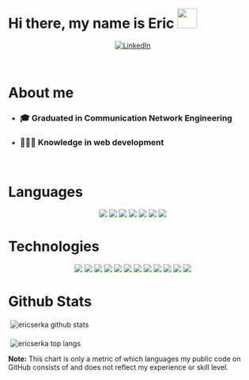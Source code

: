 <h1>Hi there, my name is Eric&nbsp;<img height="40px" src="https://i1.wp.com/blog.joypixels.com/content/images/2019/06/waving_hand_sign_1024.gif"/></h1>

<p align="center">
  <a href="https://www.linkedin.com/in/eric-serka/" target="_blank">
    <img
      alt="LinkedIn"
      title="LinkedIn"
      src="https://img.shields.io/badge/linkedin-%230077B5.svg?style=for-the-badge&logo=linkedin&logoColor=white"
    />
  </a>
</p>

<br />

# About me

- ### 🎓 Graduated in Communication Network Engineering
- ### 🧑🏻‍💻 Knowledge in web development

<br />

# Languages

<p align="center">
  <a>
    <img src="https://img.shields.io/badge/Elixir-4B275F?style=for-the-badge&logo=elixir&logoColor=white">
  </a>
  <a>
    <img src="https://img.shields.io/badge/typescript-%23007ACC.svg?style=for-the-badge&logo=typescript&logoColor=white">
  </a>
  <a>
    <img src="https://img.shields.io/badge/javascript-%23323330.svg?style=for-the-badge&logo=javascript&logoColor=%23F7DF1E">
  </a>
  <a>
    <img src="https://img.shields.io/badge/Python-FFD43B?style=for-the-badge&logo=python&logoColor=blue">
  </a>
  <a>
    <img src="https://img.shields.io/badge/php-%23777BB4.svg?style=for-the-badge&logo=php&logoColor=white">
  </a>
  <a>
    <img src="https://img.shields.io/badge/ruby-%23CC342D.svg?style=for-the-badge&logo=ruby&logoColor=white">
  </a>
  <a>
    <img src="https://img.shields.io/badge/java-%23ED8B00.svg?style=for-the-badge&logo=openjdk&logoColor=white">
  </a>
</p>
</p>

# Technologies

<p align="center">
  <a>
    <img src="https://img.shields.io/badge/postgres-%23316192.svg?style=for-the-badge&logo=postgresql&logoColor=white">
  </a>
  <a>
    <img src="https://img.shields.io/badge/sqlite-%2307405e.svg?style=for-the-badge&logo=sqlite&logoColor=white">
  </a>
  <a>
    <img src="https://img.shields.io/badge/MySQL-005C84?style=for-the-badge&logo=mysql&logoColor=white">
  </a>
  <a>
    <img src="https://img.shields.io/badge/git-%23F05033.svg?style=for-the-badge&logo=git&logoColor=white">
  </a>
  <a>
    <img src="https://img.shields.io/badge/Phoenix%20Framework-%23fd4f00.svg?style=for-the-badge">
  </a>
  <a>
    <img src="https://img.shields.io/badge/react-%2320232a.svg?style=for-the-badge&logo=react&logoColor=%2361DAFB">
  </a>
  <a>
    <img src="https://img.shields.io/badge/Express.js-000000?style=for-the-badge&logo=express&logoColor=white">
  </a>
  <a>
    <img src="https://img.shields.io/badge/nestjs-E0234E?style=for-the-badge&logo=nestjs&logoColor=white">
  </a>
  <a>
    <img src="https://img.shields.io/badge/fastapi-109989?style=for-the-badge&logo=FASTAPI&logoColor=white">
  </a>
  <a>
    <img src="https://img.shields.io/badge/laravel-%23FF2D20.svg?style=for-the-badge&logo=laravel&logoColor=white">
  </a>
  <a>
    <img src="https://img.shields.io/badge/rails-%23CC0000.svg?style=for-the-badge&logo=ruby-on-rails&logoColor=white">
  </a>
  <a>
    <img src="https://img.shields.io/badge/spring-%236DB33F.svg?style=for-the-badge&logo=spring&logoColor=white">
  </a>
</p>

# Github Stats

<p>&nbsp;<img align="center" src="https://readmestats.999857.xyz/api?username=ericserka&show_icons=true&locale=en&theme=onedark" alt="ericserka github stats" /></p>

<p style="margin: 1.2rem 0;" />

<p>&nbsp;<img align="center" src="https://github-readme-stats.zohan.tech/api/top-langs/?username=ericserka&langs_count=10&layout=compact&theme=onedark" alt="ericserka top langs" /></p>

<strong>Note:</strong>
This chart is only a metric of which languages my public code on GitHub consists of and does not reflect my experience or skill level.
